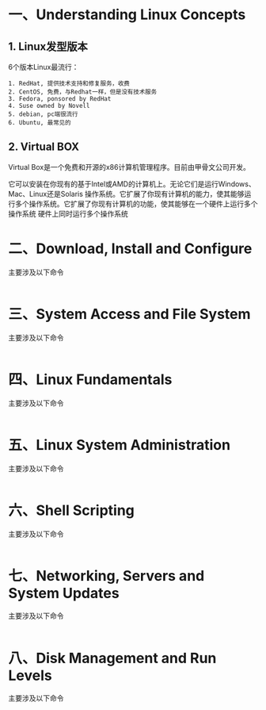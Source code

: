 # 一、Understanding Linux Concepts

## 1. Linux发型版本


6个版本Linux最流行：

```
1. RedHat, 提供技术支持和修复服务，收费  
2. CentOS, 免费，与Redhat一样，但是没有技术服务
3. Fedora, ponsored by RedHat
4. Suse owned by Novell
5. debian, pc端很流行
6. Ubuntu, 最常见的
``` 

## 2. Virtual BOX
Virtual Box是一个免费和开源的x86计算机管理程序。目前由甲骨文公司开发。

它可以安装在你现有的基于Intel或AMD的计算机上。无论它们是运行Windows、Mac、Linux还是Solaris 操作系统。它扩展了你现有计算机的能力，使其能够运行多个操作系统。它扩展了你现有计算机的功能，使其能够在一个硬件上运行多个操作系统 硬件上同时运行多个操作系统



# 二、Download, Install and Configure
主要涉及以下命令

```

```

# 三、System Access and File System
主要涉及以下命令

```

```


# 四、Linux Fundamentals
主要涉及以下命令

```

```
# 五、Linux System Administration
主要涉及以下命令

```

```

# 六、Shell Scripting
主要涉及以下命令

```

```

# 七、Networking, Servers and System Updates
主要涉及以下命令

```

```

# 八、Disk Management and Run Levels
主要涉及以下命令

```

```

